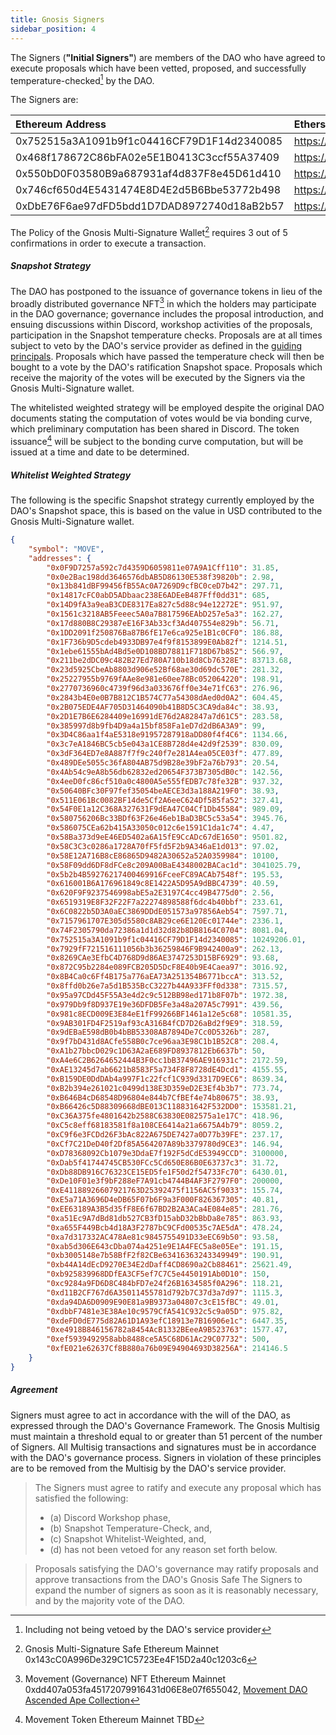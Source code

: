 ```yaml
---
title: Gnosis Signers
sidebar_position: 4
---
```


The Signers (**"Initial Signers"**) are members of the DAO who have agreed to execute proposals which have been vetted, proposed, and successfully temperature-checked[^1] by the DAO.

The Signers are:

| Ethereum Address                           | Etherscan                                                               |
| :----------------------------------------- | :---------------------------------------------------------------------- |
| 0x752515a3A1091b9f1c04416CF79D1F14d2340085 | https://etherscan.io/address/0x752515a3a1091b9f1c04416cf79d1f14d2340085 |
| 0x468f178672C86bFA02e5E1B0413C3ccf55A37409 | https://etherscan.io/address/0x468f178672C86bFA02e5E1B0413C3ccf55A37409 |
| 0x550bD0F03580B9a687931af4d837F8e45D61d410 | https://etherscan.io/address/0x550bD0F03580B9a687931af4d837F8e45D61d410 |
| 0x746cf650d4E5431474E8D4E2d5B6Bbe53772b498 | https://etherscan.io/address/0x746cf650d4E5431474E8D4E2d5B6Bbe53772b498 |
| 0xDbE76F6ae97dFD5bdd1D7DAD8972740d18aB2b57 | https://etherscan.io/address/0xDbE76F6ae97dFD5bdd1D7DAD8972740d18aB2b57 |

The Policy of the Gnosis Multi-Signature Wallet[^2] requires 3 out of 5 confirmations in order to execute a transaction.

##### Snapshot Strategy

The DAO has postponed to the issuance of governance tokens in lieu of the broadly distributed governance NFT[^3] in which the holders may participate in the DAO governance; governance includes the proposal introduction, and ensuing discussions within Discord, workshop activities of the proposals, participation in the Snapshot temperature checks. Proposals are at all times subject to veto by the DAO's service provider as defined in the [guiding principals](./guiding-principals). Proposals which have passed the temperature check will then be bought to a vote by the DAO's ratification Snapshot space. Proposals which receive the majority of the votes will be executed by the Signers via the Gnosis Multi-Signature wallet.

The whitelisted weighted strategy will be employed despite the original DAO documents stating the computation of votes would be via bonding curve, which preliminary computation has been shared in Discord. The token issuance[^4] will be subject to the bonding curve computation, but will be issued at a time and date to be determined.

##### Whitelist Weighted Strategy

The following is the specific Snapshot strategy currently employed by the DAO's Snapshot space, this is based on the value in USD contributed to the Gnosis Multi-Signature wallet.

```json
{
    "symbol": "MOVE",
    "addresses": {
        "0x0F9D7257a592c7d4359D6059811e07A9A1Cff110": 31.85,
        "0x0e2Bac198dd3646576dbAB5D86130E538f39820b": 2.98,
        "0x13b841dBF99456fB55Ac0A7269D9cfBC0ceD7b42": 297.71,
        "0x14817cFC0abD5ADbaac238E6ADEeB487Fff0dd31": 685,
        "0x14D9fA3a9eaB3CDE8317Ea827c5d88c94e12272E": 951.97,
        "0x1561c3218AB5Feeec5A0a7B817596EAbD257e5a3": 162.27,
        "0x17d880B8C29387eE16F3Ab33cf3Ad407554e829b": 56.71,
        "0x1DD2091f250876Ba87B6fE17e6ca925e1B1c0CF0": 186.88,
        "0x1F736b9D5cdeb4933DB97e4f9f8153899E0Ab82f": 1214.51,
        "0x1ebe61555bAd4Bd5e0D108BD78811F718D67b852": 566.97,
        "0x211be2dDC09c482B27Ed780A710b18d8Cb76328E": 83713.68,
        "0x23d5925CbeAb8803d906e52Bf68ae30d69dc570E": 281.32,
        "0x25227955b9769fAAe8e981e60ee78Bc052064220": 198.91,
        "0x2770736960c4739f96d3a033676ff0e34e71fC63": 276.96,
        "0x2843b4E0e0B7B812C1B574C77a54308dAed0d0A2": 604.45,
        "0x2B075EDE4AF705D31464090b41B8D5C3CA9da84c": 38.93,
        "0x2D1E7B6E6284409e16991dE76d2A82847a7d61C5": 283.58,
        "0x385997d8b9fb4D9a4a15bf858Fa1eD7d2dB6A3A9": 99,
        "0x3D4C86aa1f4aE5318e91957287918aDD80f4f4C6": 1134.66,
        "0x3c7eA1846BC5cb5e043a1CE8B728d4e42d9f2539": 830.09,
        "0x3dF364ED7e8A887f7f9c240f7e281A4ea05CE03f": 477.89,
        "0x489DEe5055c36fA804AB75d9B28e39bF2a76b793": 20.54,
        "0x4Ab54c9eA8b56db62832ed20654F373B7305dB0c": 142.56,
        "0x4eeD0fc86cf510a0c4800A5e555fEDB7c78fe32B": 937.32,
        "0x50640BFc30F97fef35054beAECE3d3a188A219F0": 38.93,
        "0x511E061Bc0082BF14de5Cf2A6eeC624Df585fa52": 327.41,
        "0x54F0E1a12C368A327631F9dEA47C04Cf1Db45584": 989.09,
        "0x580756206Bc33BDf63F26e46eb1BaD3BC5c53a54": 3945.76,
        "0x586075CEa62b415A33050c012c6e1591C1da1c74": 4.47,
        "0x58Ba373d9eE46ED5402a6A15fE9CcADc67dE1650": 9501.82,
        "0x58C3C3c0286a1728A70fF5fd5F2b9A346aE1d013": 97.02,
        "0x58E12A716B8cE86865D9482A30652a52A0359984": 10100,
        "0x58F09dd6DF8dFCe8c209A00BaE4348002BACac1d": 3041025.79,
        "0x5b2b4B59276217400469916FceeFC89ACAb7548f": 195.53,
        "0x616001B6A176961849c8E1422A5D95A9dBBC4739": 40.59,
        "0x620F9F9237546998abE5a2E3197C4cc49B4775d0": 2.56,
        "0x6519319E8F32F22F7a22274898588f6dc4b40bbf": 233.61,
        "0x6C0822b5D3A0aEC3869DDdE051573a97856Aeb54": 7597.71,
        "0x7157961707E305d5580c8AB29ce6E120Ec01744e": 2336.1,
        "0x74F2305790da72386a1d1d32d82b8DB8164C0704": 8081.04,
        "0x752515a3A1091b9f1c04416CF79D1F14d2340085": 10249206.01,
        "0x7929fF721516111056b3b36259846F9B942400a9": 262.13,
        "0x8269CAe3EfbC4D768D9d86AE3747253D15BF6929": 93.68,
        "0x872C95b2284e089FCB205D5DcF8E40b9E4Caea97": 3016.92,
        "0x8B4Ca0c6Ff4B175a776aEA73A251354B6771bccA": 313.52,
        "0x8ffd0b26e7a5d1B535BcC3227b44A933FFf0d338": 7315.57,
        "0x95a97CDd45F55A3e4d2c9c512BB98ed171b8F07b": 1972.38,
        "0x979Db9f8D937E19e36DFDB5Fe3a48a207A5c7991": 439.56,
        "0x981c8ECD009E3E84eE1fF99266BF1461a12e5c68": 10581.35,
        "0x9AB301FD4F2519af93cA316B4fCD7D26aBd2f9E9": 318.59,
        "0x9dEBaE598dB0b4bBB53308AB7894De7Cc0D5326b": 287,
        "0x9f7bD431d8ACfe558B0c7ce96aa3E98C1b1B52C8": 208.4,
        "0xA1b27bbcD029c1D63A2aE689FD8937812Eb6637b": 50,
        "0xA4e6C2B6264652444B3F0cc1bB37496AE916931c": 2172.59,
        "0xAE13245d7ab6621b8583F5a734F8F8728dE4Dcd1": 4155.55,
        "0xB159DE0DdDAb4a997F1c22fcf1C939d3317D9EC6": 8639.34,
        "0xB2b394e261021c0499d138E3D359eD2E3Ef4b3b7": 773.74,
        "0xB646B4cD68548D96804e844b7CfBEf4e74b80675": 38.93,
        "0xB66426c5D88309668dBE013C118831642F532DD0": 153581.21,
        "0xC36A375fe4801642b2588C63830E082575a1e17C": 418.96,
        "0xC5c8eff68183581f8a108CE6414a21a6675A4b79": 8059.2,
        "0xC9f6e3FCDd26F3bAc822A675DE7427a0D77b39FE": 237.17,
        "0xCf7C21DeD40f2Df85A564207A89b3379780d9CE3": 146.94,
        "0xD78368092Cb1079e3DdaE7f192F5dCdE53949CCD": 3100000,
        "0xDab5f41744745CB530FCc5Cd650E86B0E63737c3": 31.72,
        "0xDb88DB916C76323CE15ED5fe1F50d2f54733Fc70": 6430.01,
        "0xDe10F01e3f9bF288eF7A91cb4744B4AF3F2797F0": 200000,
        "0xE41188926607921763D25392475f1156AC5f9033": 155.74,
        "0xE5a71A3696D4eDB65F07b6F9a3F000F826367305": 40.81,
        "0xEE63189A3B5d35fF8E6f67BD2B2A3ACa4E084e85": 281.76,
        "0xa51Ec9A7dBd81db527CB3fD15abD32bBbDa8e785": 863.93,
        "0xa655F449Bcb4d18A3F2787bC9CFd00535c7AE5dA": 478.24,
        "0xa7d317332AC478Ae81c9845755491D33eEC69b50": 93.58,
        "0xab5d306E643cDba074a4251e9E1A4FEC5a8e05Ee": 191.15,
        "0xb3005148e7b58BfF2f82CBe63416363243349949": 190.91,
        "0xb44A14dEcD9270E34E2dDaff4CD8690a2Cb88461": 25621.49,
        "0xb925839968DDfEA3CF5ef7C7C5e4450191Ab0D10": 150,
        "0xc9284a9FD6D8C484bFD7e24f26B1634585f0A296": 118.21,
        "0xd11B2CF767d6A35011455781d792b7C37d3a7d97": 1115.3,
        "0xda94DA6D0909E90E81a9B9373a04807c3cE15fBC": 49.01,
        "0xdbbF7481e3E38Ae10c9579CfA541C932c5c9a05D": 975.82,
        "0xdeFD0dE775d82A61D1A93efC18913e7B16906e1c": 6447.35,
        "0xe4918B846156782a8454AcB1332BEeeA9B523763": 1577.47,
        "0xef5939492958abb8488ce5A5C68D61Ac29C07732": 500,
        "0xfE021e62637Cf8B880a76b09E94904693D38256A": 214146.5
    }
}
```

##### Agreement

Signers must agree to act in accordance with the will of the DAO, as expressed through the DAO's Governance Framework. The Gnosis Multisig must maintain a threshold equal to or greater than 51 percent of the number of Signers. All Multisig transactions and signatures must be in accordance with the DAO's governance process. Signers in violation of these principles are to be removed from the Multisig by the DAO's service provider.

> The Signers must agree to ratify and execute any proposal which has satisfied the following:
>
> -   (a) Discord Workshop phase,
> -   (b) Snapshot Temperature-Check, and,
> -   (c) Snapshot Whitelist-Weighted, and,
> -   (d) has not been vetoed for any reason set forth below.

> Proposals satisfying the DAO's governance may ratify proposals and approve transactions from the DAO's Gnosis Safe
> The Signers to expand the number of signers as soon as it is reasonably necessary, and by the majority vote of the DAO.

[^1]: Including not being vetoed by the DAO's service provider
[^2]: Gnosis Multi-Signature Safe Ethereum Mainnet 0x143cC0A996De329C1C5723Ee4F15D2a40c1203c6
[^3]: Movement (Governance) NFT Ethereum Mainnet 0xdd407a053fa45172079916431d06E8e07f655042, [Movement DAO Ascended Ape Collection](https://opensea.io/collection/movement-daos-ascended-ape-collection)
[^4]: Movement Token Ethereum Mainnet TBD
